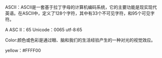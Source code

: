 ASCII：ASCII是一套基于拉丁字母的计算机编码系统，它的主要功能是现实现代英语。在ASCII中，定义了128个字符，其中有33个不可见字符，和95个可见字符。

A  ASC II：65  Unicode：0065 utf-8:65

Color:颜色或色彩是通过眼、脑和我们的生活经验产生的一种对光的视觉效应。

yellow：#FFFF00
